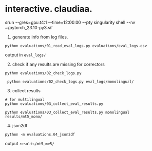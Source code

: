 # interactive. claudiaa.

srun --gres=gpu:t4:1 --time=12:00:00 --pty singularity shell --nv ~/pytorch_23.10-py3.sif 

1. generate info from log files.
```
python evaluations/01_read_eval_logs.py evaluations/eval_logs.csv
```
output in `eval_logs/`

2. check if any results are missing for correctors

```
python evaluations/02_check_logs.py

 python evaluations/02_check_logs.py eval_logs/monolingual/
```

3. collect results
```
# for multilingual
python evaluations/03_collect_eval_results.py

python evaluations/03_collect_eval_results.py monolingual results/mt5_mono/
```


4. json2df

```
python -m evaluations.04_json2df
```
output `results/mt5_me5/`